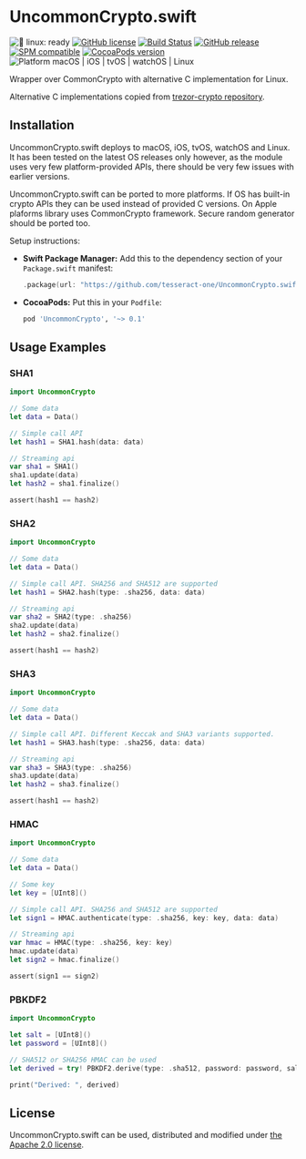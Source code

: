 # UncommonCrypto.swift

![🐧 linux: ready](https://img.shields.io/badge/%F0%9F%90%A7%20linux-ready-red.svg)
[![GitHub license](https://img.shields.io/badge/license-Apache%202.0-lightgrey.svg)](LICENSE)
[![Build Status](https://github.com/tesseract-one/UncommonCrypto.swift/workflows/Build%20&%20Tests/badge.svg?branch=main)](https://github.com/tesseract-one/UncommonCrypto.swift/actions/workflows/build.yml?query=branch%3Amain)
[![GitHub release](https://img.shields.io/github/release/tesseract-one/UncommonCrypto.swift.svg)](https://github.com/tesseract-one/UncommonCrypto.swift/releases)
[![SPM compatible](https://img.shields.io/badge/SwiftPM-Compatible-brightgreen.svg)](https://swift.org/package-manager/)
[![CocoaPods version](https://img.shields.io/cocoapods/v/UncommonCrypto.swift.svg)](https://cocoapods.org/pods/UncommonCrypto)
![Platform macOS | iOS | tvOS | watchOS | Linux](https://img.shields.io/badge/platform-Linux%20%7C%20macOS%20%7C%20iOS%20%7C%20tvOS%20%7C%20watchOS-orange.svg)

Wrapper over CommonCrypto with alternative C implementation for Linux.

Alternative C implementations copied from [trezor-crypto repository](https://github.com/trezor/trezor-crypto).

## Installation

UncommonCrypto.swift deploys to macOS, iOS, tvOS, watchOS and Linux. It has been tested on the latest OS releases only however, as the module uses very few platform-provided APIs, there should be very few issues with earlier versions.

UncommonCrypto.swift can be ported to more platforms. If OS has built-in crypto APIs they can be used instead of provided C versions. On Apple plaforms library uses CommonCrypto framework. Secure random generator should be ported too.

Setup instructions:

- **Swift Package Manager:**
  Add this to the dependency section of your `Package.swift` manifest:

    ```Swift
    .package(url: "https://github.com/tesseract-one/UncommonCrypto.swift.git", from: "0.1.0")
    ```

- **CocoaPods:** Put this in your `Podfile`:

    ```Ruby
    pod 'UncommonCrypto', '~> 0.1'
    ```

## Usage Examples

### SHA1
```Swift
import UncommonCrypto

// Some data
let data = Data()

// Simple call API
let hash1 = SHA1.hash(data: data)

// Streaming api
var sha1 = SHA1()
sha1.update(data)
let hash2 = sha1.finalize()

assert(hash1 == hash2)
```

### SHA2
```Swift
import UncommonCrypto

// Some data
let data = Data()

// Simple call API. SHA256 and SHA512 are supported
let hash1 = SHA2.hash(type: .sha256, data: data)

// Streaming api
var sha2 = SHA2(type: .sha256)
sha2.update(data)
let hash2 = sha2.finalize()

assert(hash1 == hash2)
```

### SHA3
```Swift
import UncommonCrypto

// Some data
let data = Data()

// Simple call API. Different Keccak and SHA3 variants supported.
let hash1 = SHA3.hash(type: .sha256, data: data)

// Streaming api
var sha3 = SHA3(type: .sha256)
sha3.update(data)
let hash2 = sha3.finalize()

assert(hash1 == hash2)
```

### HMAC
```Swift
import UncommonCrypto

// Some data
let data = Data()

// Some key
let key = [UInt8]()

// Simple call API. SHA256 and SHA512 are supported
let sign1 = HMAC.authenticate(type: .sha256, key: key, data: data)

// Streaming api
var hmac = HMAC(type: .sha256, key: key)
hmac.update(data)
let sign2 = hmac.finalize()

assert(sign1 == sign2)
```

### PBKDF2
```Swift
import UncommonCrypto

let salt = [UInt8]()
let password = [UInt8]()

// SHA512 or SHA256 HMAC can be used
let derived = try! PBKDF2.derive(type: .sha512, password: password, salt: salt) 

print("Derived: ", derived)
```

## License

UncommonCrypto.swift can be used, distributed and modified under [the Apache 2.0 license](LICENSE).

